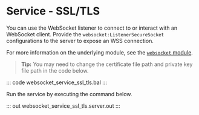 # Service - SSL/TLS

You can use the WebSocket listener to connect to or interact with an WebSocket client. Provide the `websocket:ListenerSecureSocket` configurations to the server to expose an WSS connection.

For more information on the underlying module, see the [`websocket` module](https://lib.ballerina.io/ballerina/websocket/latest/).

>**Tip:** You may need to change the certificate file path and private key file path in the code below.

::: code websocket_service_ssl_tls.bal :::

Run the service by executing the command below.

::: out websocket_service_ssl_tls.server.out :::